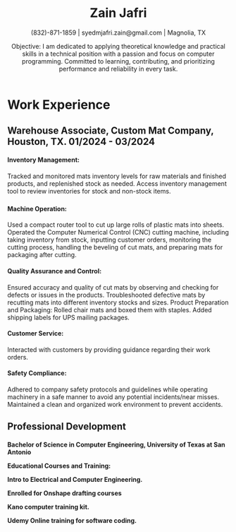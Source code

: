 <header>
    <h1>Zain Jafri</h1>
    <p>(832)-871-1859 | syedmjafri.zain@gmail.com | Magnolia, TX</p>
    <p>Objective: I am dedicated to applying theoretical knowledge and practical skills in a technical position with a passion and focus on computer programming. Committed to learning, contributing, and prioritizing performance and reliability in every task.</p>
  </header>



<main> <h1>Work Experience</h1>


<h2>Warehouse Associate, Custom Mat Company, Houston, TX.	 01/2024 - 03/2024</h2>


<h4>Inventory Management:<h4>
</h5>Tracked and monitored mats inventory levels for raw materials and finished products, and replenished stock as needed.
Access inventory management tool to review inventories for stock and non-stock items.<h5>


<h4>Machine Operation:<h4>
</h5>Used a compact router tool to cut up large rolls of plastic mats into sheets.
Operated the Computer Numerical Control (CNC) cutting machine, including taking inventory from stock, inputting customer orders, monitoring the cutting process, handling the beveling of cut mats, and preparing mats for packaging after cutting.</h5>


<h4>Quality Assurance and Control:<h4>
</h5>Ensured accuracy and quality of cut mats by observing and checking for defects or issues in the products.
Troubleshooted defective mats by recutting mats into different inventory stocks and sizes.
Product Preparation and Packaging:
Rolled chair mats and boxed them with staples.
Added shipping labels for UPS mailing packages.</h5>


<h4>Customer Service:<h4>
</h5>Interacted with customers by providing guidance regarding their work orders.</h5>




 <h4>Safety Compliance:<h4>
</h5>Adhered to company safety protocols and guidelines while operating machinery in a safe manner to avoid any potential incidents/near misses.
Maintained a clean and organized work environment to prevent accidents.</h5>
</main>


<section> <h1>Professional Development</h1>




<h4>Bachelor of Science in Computer Engineering, University of Texas at San Antonio	


Educational Courses and Training:
<p>Intro to Electrical and Computer Engineering.<p>
<p>Enrolled for Onshape drafting courses<p> 
<p>Kano computer training kit.<p>
<p>Udemy Online training for software coding.<p></h4>


</section>









